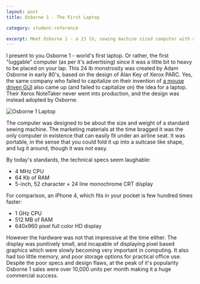 ```yaml
---
layout: post
title: Osborne 1 - The First Laptop

category: student-reference

excerpt: Meet Osborne 1 - a 23 lb, sewing machine sized computer with a 5" display. What's so special about it? It was the first commercially available "laptop" computer. Or rather "portable" computer, because no one in their right mind would actually put this monstrosity on their lap - at least not without it causing some permanent damage.
---
```


I present to you Osborne 1 - world's first laptop. Or rather, the first "luggable" computer (as per it's advertising) since it was a little bit to heavy to be placed on your lap. This 24 lb monstrosity was created by Adam Osborne in early 80's, based on the design of Alan Key of Xerox PARC. Yes, the same company who failed to capitalize on their invention of [a mouse driven GUI][1] also came up (and failed to capitalize on) the idea for a laptop. Their Xerox NoteTaker never went into production, and the design was instead adopted by Osborne.

![Osborne 1 Laptop]({{site.baseurl}}/img/osborne.jpg)

The computer was designed to be about the size and weight of a standard sewing machine. The marketing materials at the time bragged it was the only computer in existence that can easily fit under an airline seat. It was portable, in the sense that you could fold it up into a suitcase like shape, and lug it around, though it was not easy.

By today's standards, the technical specs seem laughable:

* 4 MHz CPU
* 64 Kb of RAM
* 5-inch, 52 character × 24 line monochrome CRT display

For comparison, an iPhone 4, which fits in your pocket is few hundred times faster:

* 1 GHz CPU
* 512 MB of RAM
* 640x960 pixel full color HD display

However the hardware was not that impressive at the time either. The display was punitively small, and incapable of displaying pixel based graphics which were slowly becoming very important in computing. It also had too little memory, and poor storage options for practical office use. Despite the poor specs and design flaws, at the peak of it's popularity Osborne 1 sales were over 10,000 units per month making it a huge commercial success.

[1]: {{site.baseurl}}/student-resource/2012/09/02/xerox-alto/
